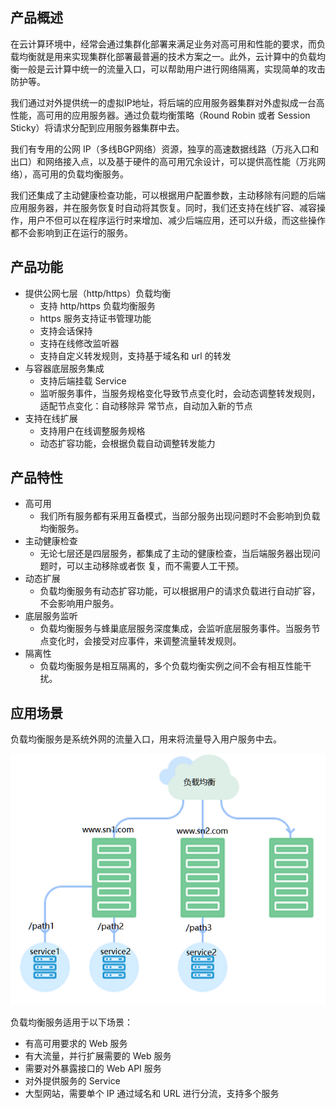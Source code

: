 ## 产品概述

在云计算环境中，经常会通过集群化部署来满足业务对高可用和性能的要求，而负载均衡就是用来实现集群化部署最普遍的技术方案之一。此外，云计算中的负载均衡一般是云计算中统一的流量入口，可以帮助用户进行网络隔离，实现简单的攻击防护等。

我们通过对外提供统一的虚拟IP地址，将后端的应用服务器集群对外虚拟成一台高性能，高可用的应用服务器。通过负载均衡策略（Round Robin 或者 Session Sticky）将请求分配到应用服务器集群中去。

我们有专用的公网 IP（多线BGP网络）资源，独享的高速数据线路（万兆入口和出口）和网络接入点，以及基于硬件的高可用冗余设计，可以提供高性能（万兆网络），高可用的负载均衡服务。

我们还集成了主动健康检查功能，可以根据用户配置参数，主动移除有问题的后端应用服务器，并在服务恢复时自动将其恢复。同时，我们还支持在线扩容、减容操作，用户不但可以在程序运行时来增加、减少后端应用，还可以升级，而这些操作都不会影响到正在运行的服务。

## 产品功能

* 提供公网七层（http/https）负载均衡
	* 支持 http/https 负载均衡服务
	* https 服务支持证书管理功能
	* 支持会话保持
	* 支持在线修改监听器
	* 支持自定义转发规则，支持基于域名和 url 的转发
* 与容器底层服务集成
	* 支持后端挂载 Service
	* 监听服务事件，当服务规格变化导致节点变化时，会动态调整转发规则，适配节点变化：自动移除异   常节点，自动加入新的节点
* 支持在线扩展
	* 支持用户在线调整服务规格
	* 动态扩容功能，会根据负载自动调整转发能力

## 产品特性

* 高可用
	* 我们所有服务都有采用互备模式，当部分服务出现问题时不会影响到负载均衡服务。
* 主动健康检查
	* 无论七层还是四层服务，都集成了主动的健康检查，当后端服务器出现问题时，可以主动移除或者恢   复，而不需要人工干预。
* 动态扩展
	* 负载均衡服务有动态扩容功能，可以根据用户的请求负载进行自动扩容，不会影响用户服务。
* 底层服务监听
	* 负载均衡服务与蜂巢底层服务深度集成，会监听底层服务事件。当服务节点变化时，会接受对应事件，来调整流量转发规则。
* 隔离性
	* 负载均衡服务是相互隔离的，多个负载均衡实例之间不会有相互性能干扰。

## 应用场景

负载均衡服务是系统外网的流量入口，用来将流量导入用户服务中去。

![](../image/负载均衡白皮书-使用场景(1).png)

负载均衡服务适用于以下场景：
* 有高可用要求的 Web 服务
* 有大流量，并行扩展需要的 Web 服务
* 需要对外暴露接口的 Web API 服务
* 对外提供服务的 Service
* 大型网站，需要单个 IP 通过域名和 URL 进行分流，支持多个服务
